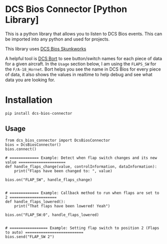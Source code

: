 # DCS Bios Connector [Python Library]

This is a python library that allows you to listen to DCS Bios events. This can be imported into any python and used for projects.

This library uses [DCS Bios Skunkworks](https://github.com/DCS-Skunkworks/dcs-bios)

A helpful tool is [DCS Bort](https://github.com/DCS-Skunkworks/Bort/releases/tag/v0.3.0) to see button/switch names for each piece of data for a given aircraft. In the `Usage` section below, I am using the `FLAPS_SW` for the `F/A-18_Hornet`. Bort helps you see the name in DCS Bios for every piece of data, it also shows the values in realtime to help debug and see what data you are looking for.

# Installation
`pip install dcs-bios-connector`

## Usage
```
from dcs_bios_connector import DcsBiosConnector
bios = DcsBiosConnector()
bios.connect()

# ============= Example: Detect when flap switch changes and its new value =====================
def handle_flaps_change(value, controlInformation, dataInformation):
    print("Flaps have been changed to: ", value)

bios.on("FLAP_SW", handle_flaps_change)


# ============= Example: Callback method to run when flaps are set to 2 =====================
def handle_flaps_lowered():
    print("That flaps have been lowered! Yeah")

bios.on("FLAP_SW:0", handle_flaps_lowered)


# ================= Example: Setting flap switch to position 2 (Flaps to auto) ==========================
bios.send("FLAP_SW 2")
```

